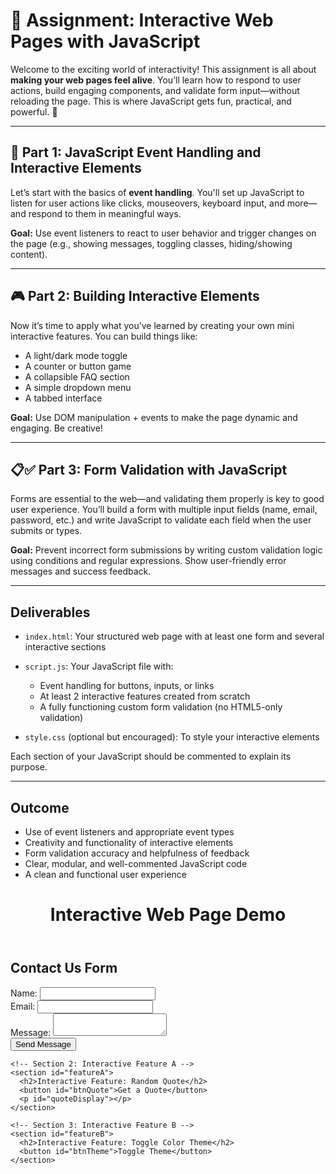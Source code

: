 # 🧠 Assignment: Interactive Web Pages with JavaScript

Welcome to the exciting world of interactivity! This assignment is all about **making your web pages feel alive**. You’ll learn how to respond to user actions, build engaging components, and validate form input—without reloading the page. This is where JavaScript gets fun, practical, and powerful. 🚀

---

## 🎉 Part 1: JavaScript Event Handling and Interactive Elements

Let’s start with the basics of **event handling**. You'll set up JavaScript to listen for user actions like clicks, mouseovers, keyboard input, and more—and respond to them in meaningful ways.

**Goal:** Use event listeners to react to user behavior and trigger changes on the page (e.g., showing messages, toggling classes, hiding/showing content).

---

## 🎮 Part 2: Building Interactive Elements

Now it’s time to apply what you’ve learned by creating your own mini interactive features. You can build things like:

* A light/dark mode toggle
* A counter or button game
* A collapsible FAQ section
* A simple dropdown menu
* A tabbed interface

**Goal:** Use DOM manipulation + events to make the page dynamic and engaging. Be creative!

---

## 📋✅ Part 3: Form Validation with JavaScript

Forms are essential to the web—and validating them properly is key to good user experience. You’ll build a form with multiple input fields (name, email, password, etc.) and write JavaScript to validate each field when the user submits or types.

**Goal:** Prevent incorrect form submissions by writing custom validation logic using conditions and regular expressions. Show user-friendly error messages and success feedback.

---

## Deliverables

* `index.html`: Your structured web page with at least one form and several interactive sections
* `script.js`: Your JavaScript file with:

  * Event handling for buttons, inputs, or links
  * At least 2 interactive features created from scratch
  * A fully functioning custom form validation (no HTML5-only validation)
* `style.css` (optional but encouraged): To style your interactive elements

Each section of your JavaScript should be commented to explain its purpose.

---

## Outcome

* Use of event listeners and appropriate event types
* Creativity and functionality of interactive elements
* Form validation accuracy and helpfulness of feedback
* Clear, modular, and well-commented JavaScript code
* A clean and functional user experience


<!DOCTYPE html>
<html lang="en">
<head>
  <meta charset="UTF-8">
  <meta name="viewport" content="width=device-width,initial-scale=1">
  <title>Interactive Form & Page</title>
  <link rel="stylesheet" href="style.css">
</head>
<body>
  <header>
    <h1>Interactive Web Page Demo</h1>
  </header>

  <main>
    <!-- Section 1: Form -->
    <section id="form-section">
      <h2>Contact Us Form</h2>
      <form id="contactForm" novalidate>
        <div>
          <label for="username">Name:</label>
          <input type="text" id="username" name="username">
          <div class="error" id="error-username"></div>
        </div>
        <div>
          <label for="email">Email:</label>
          <input type="text" id="email" name="email">
          <div class="error" id="error-email"></div>
        </div>
        <div>
          <label for="message">Message:</label>
          <textarea id="message" name="message"></textarea>
          <div class="error" id="error-message"></div>
        </div>
        <button type="submit" id="submitBtn">Send Message</button>
      </form>
      <div id="formSuccess" class="success"></div>
    </section>

    <!-- Section 2: Interactive Feature A -->
    <section id="featureA">
      <h2>Interactive Feature: Random Quote</h2>
      <button id="btnQuote">Get a Quote</button>
      <p id="quoteDisplay"></p>
    </section>

    <!-- Section 3: Interactive Feature B -->
    <section id="featureB">
      <h2>Interactive Feature: Toggle Color Theme</h2>
      <button id="btnTheme">Toggle Theme</button>
    </section>
  </main>

  <script src="script.js"></script>
</body>
</html>

